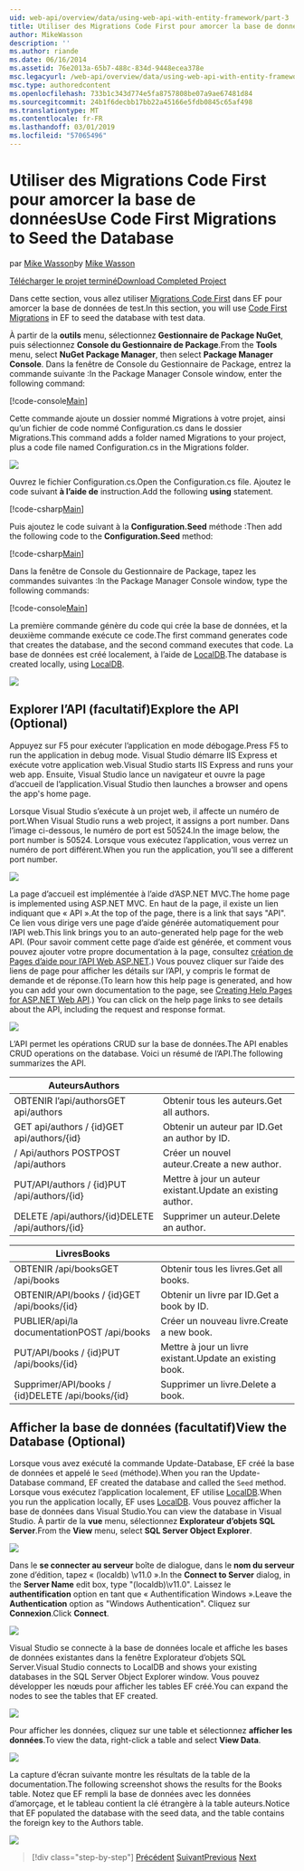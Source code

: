 ```yaml
---
uid: web-api/overview/data/using-web-api-with-entity-framework/part-3
title: Utiliser des Migrations Code First pour amorcer la base de données | Microsoft Docs
author: MikeWasson
description: ''
ms.author: riande
ms.date: 06/16/2014
ms.assetid: 76e2013a-65b7-488c-834d-9448ecea378e
msc.legacyurl: /web-api/overview/data/using-web-api-with-entity-framework/part-3
msc.type: authoredcontent
ms.openlocfilehash: 733b1c343d774e5fa8757808be07a9ae67481d84
ms.sourcegitcommit: 24b1f6decbb17bb22a45166e5fdb0845c65af498
ms.translationtype: MT
ms.contentlocale: fr-FR
ms.lasthandoff: 03/01/2019
ms.locfileid: "57065496"
---
```

<a name="use-code-first-migrations-to-seed-the-database"></a><span data-ttu-id="85a33-102">Utiliser des Migrations Code First pour amorcer la base de données</span><span class="sxs-lookup"><span data-stu-id="85a33-102">Use Code First Migrations to Seed the Database</span></span>
====================
<span data-ttu-id="85a33-103">par [Mike Wasson](https://github.com/MikeWasson)</span><span class="sxs-lookup"><span data-stu-id="85a33-103">by [Mike Wasson](https://github.com/MikeWasson)</span></span>

[<span data-ttu-id="85a33-104">Télécharger le projet terminé</span><span class="sxs-lookup"><span data-stu-id="85a33-104">Download Completed Project</span></span>](https://github.com/MikeWasson/BookService)

<span data-ttu-id="85a33-105">Dans cette section, vous allez utiliser [Migrations Code First](https://msdn.microsoft.com/data/jj591621) dans EF pour amorcer la base de données de test.</span><span class="sxs-lookup"><span data-stu-id="85a33-105">In this section, you will use [Code First Migrations](https://msdn.microsoft.com/data/jj591621) in EF to seed the database with test data.</span></span>

<span data-ttu-id="85a33-106">À partir de la **outils** menu, sélectionnez **Gestionnaire de Package NuGet**, puis sélectionnez **Console du Gestionnaire de Package**.</span><span class="sxs-lookup"><span data-stu-id="85a33-106">From the **Tools** menu, select **NuGet Package Manager**, then select **Package Manager Console**.</span></span> <span data-ttu-id="85a33-107">Dans la fenêtre de Console du Gestionnaire de Package, entrez la commande suivante :</span><span class="sxs-lookup"><span data-stu-id="85a33-107">In the Package Manager Console window, enter the following command:</span></span>

[!code-console[Main](part-3/samples/sample1.cmd)]

<span data-ttu-id="85a33-108">Cette commande ajoute un dossier nommé Migrations à votre projet, ainsi qu’un fichier de code nommé Configuration.cs dans le dossier Migrations.</span><span class="sxs-lookup"><span data-stu-id="85a33-108">This command adds a folder named Migrations to your project, plus a code file named Configuration.cs in the Migrations folder.</span></span>

![](part-3/_static/image1.png)

<span data-ttu-id="85a33-109">Ouvrez le fichier Configuration.cs.</span><span class="sxs-lookup"><span data-stu-id="85a33-109">Open the Configuration.cs file.</span></span> <span data-ttu-id="85a33-110">Ajoutez le code suivant **à l’aide de** instruction.</span><span class="sxs-lookup"><span data-stu-id="85a33-110">Add the following **using** statement.</span></span>

[!code-csharp[Main](part-3/samples/sample2.cs)]

<span data-ttu-id="85a33-111">Puis ajoutez le code suivant à la **Configuration.Seed** méthode :</span><span class="sxs-lookup"><span data-stu-id="85a33-111">Then add the following code to the **Configuration.Seed** method:</span></span>

[!code-csharp[Main](part-3/samples/sample3.cs)]

<span data-ttu-id="85a33-112">Dans la fenêtre de Console du Gestionnaire de Package, tapez les commandes suivantes :</span><span class="sxs-lookup"><span data-stu-id="85a33-112">In the Package Manager Console window, type the following commands:</span></span>

[!code-console[Main](part-3/samples/sample4.cmd)]

<span data-ttu-id="85a33-113">La première commande génère du code qui crée la base de données, et la deuxième commande exécute ce code.</span><span class="sxs-lookup"><span data-stu-id="85a33-113">The first command generates code that creates the database, and the second command executes that code.</span></span> <span data-ttu-id="85a33-114">La base de données est créé localement, à l’aide de [LocalDB](https://msdn.microsoft.com/library/hh510202.aspx).</span><span class="sxs-lookup"><span data-stu-id="85a33-114">The database is created locally, using [LocalDB](https://msdn.microsoft.com/library/hh510202.aspx).</span></span>

![](part-3/_static/image2.png)

## <a name="explore-the-api-optional"></a><span data-ttu-id="85a33-115">Explorer l’API (facultatif)</span><span class="sxs-lookup"><span data-stu-id="85a33-115">Explore the API (Optional)</span></span>

<span data-ttu-id="85a33-116">Appuyez sur F5 pour exécuter l’application en mode débogage.</span><span class="sxs-lookup"><span data-stu-id="85a33-116">Press F5 to run the application in debug mode.</span></span> <span data-ttu-id="85a33-117">Visual Studio démarre IIS Express et exécute votre application web.</span><span class="sxs-lookup"><span data-stu-id="85a33-117">Visual Studio starts IIS Express and runs your web app.</span></span> <span data-ttu-id="85a33-118">Ensuite, Visual Studio lance un navigateur et ouvre la page d’accueil de l’application.</span><span class="sxs-lookup"><span data-stu-id="85a33-118">Visual Studio then launches a browser and opens the app's home page.</span></span>

<span data-ttu-id="85a33-119">Lorsque Visual Studio s’exécute à un projet web, il affecte un numéro de port.</span><span class="sxs-lookup"><span data-stu-id="85a33-119">When Visual Studio runs a web project, it assigns a port number.</span></span> <span data-ttu-id="85a33-120">Dans l’image ci-dessous, le numéro de port est 50524.</span><span class="sxs-lookup"><span data-stu-id="85a33-120">In the image below, the port number is 50524.</span></span> <span data-ttu-id="85a33-121">Lorsque vous exécutez l’application, vous verrez un numéro de port différent.</span><span class="sxs-lookup"><span data-stu-id="85a33-121">When you run the application, you'll see a different port number.</span></span>

![](part-3/_static/image3.png)

<span data-ttu-id="85a33-122">La page d’accueil est implémentée à l’aide d’ASP.NET MVC.</span><span class="sxs-lookup"><span data-stu-id="85a33-122">The home page is implemented using ASP.NET MVC.</span></span> <span data-ttu-id="85a33-123">En haut de la page, il existe un lien indiquant que « API ».</span><span class="sxs-lookup"><span data-stu-id="85a33-123">At the top of the page, there is a link that says "API".</span></span> <span data-ttu-id="85a33-124">Ce lien vous dirige vers une page d’aide générée automatiquement pour l’API web.</span><span class="sxs-lookup"><span data-stu-id="85a33-124">This link brings you to an auto-generated help page for the web API.</span></span> <span data-ttu-id="85a33-125">(Pour savoir comment cette page d’aide est générée, et comment vous pouvez ajouter votre propre documentation à la page, consultez [création de Pages d’aide pour l’API Web ASP.NET](../../getting-started-with-aspnet-web-api/creating-api-help-pages.md).) Vous pouvez cliquer sur l’aide des liens de page pour afficher les détails sur l’API, y compris le format de demande et de réponse.</span><span class="sxs-lookup"><span data-stu-id="85a33-125">(To learn how this help page is generated, and how you can add your own documentation to the page, see [Creating Help Pages for ASP.NET Web API](../../getting-started-with-aspnet-web-api/creating-api-help-pages.md).) You can click on the help page links to see details about the API, including the request and response format.</span></span>

![](part-3/_static/image4.png)

<span data-ttu-id="85a33-126">L’API permet les opérations CRUD sur la base de données.</span><span class="sxs-lookup"><span data-stu-id="85a33-126">The API enables CRUD operations on the database.</span></span> <span data-ttu-id="85a33-127">Voici un résumé de l’API.</span><span class="sxs-lookup"><span data-stu-id="85a33-127">The following summarizes the API.</span></span>

| <span data-ttu-id="85a33-128">Auteurs</span><span class="sxs-lookup"><span data-stu-id="85a33-128">Authors</span></span> |  |
| --- | -- |
| <span data-ttu-id="85a33-129">OBTENIR l’api/authors</span><span class="sxs-lookup"><span data-stu-id="85a33-129">GET api/authors</span></span> | <span data-ttu-id="85a33-130">Obtenir tous les auteurs.</span><span class="sxs-lookup"><span data-stu-id="85a33-130">Get all authors.</span></span> |
| <span data-ttu-id="85a33-131">GET api/authors / {id}</span><span class="sxs-lookup"><span data-stu-id="85a33-131">GET api/authors/{id}</span></span> | <span data-ttu-id="85a33-132">Obtenir un auteur par ID.</span><span class="sxs-lookup"><span data-stu-id="85a33-132">Get an author by ID.</span></span> |
| <span data-ttu-id="85a33-133">/ Api/authors POST</span><span class="sxs-lookup"><span data-stu-id="85a33-133">POST /api/authors</span></span> | <span data-ttu-id="85a33-134">Créer un nouvel auteur.</span><span class="sxs-lookup"><span data-stu-id="85a33-134">Create a new author.</span></span> |
| <span data-ttu-id="85a33-135">PUT/API/authors / {id}</span><span class="sxs-lookup"><span data-stu-id="85a33-135">PUT /api/authors/{id}</span></span> | <span data-ttu-id="85a33-136">Mettre à jour un auteur existant.</span><span class="sxs-lookup"><span data-stu-id="85a33-136">Update an existing author.</span></span> |
| <span data-ttu-id="85a33-137">DELETE /api/authors/{id}</span><span class="sxs-lookup"><span data-stu-id="85a33-137">DELETE /api/authors/{id}</span></span> | <span data-ttu-id="85a33-138">Supprimer un auteur.</span><span class="sxs-lookup"><span data-stu-id="85a33-138">Delete an author.</span></span> |

| <span data-ttu-id="85a33-139">Livres</span><span class="sxs-lookup"><span data-stu-id="85a33-139">Books</span></span> |  |
| --- | -- |
| <span data-ttu-id="85a33-140">OBTENIR /api/books</span><span class="sxs-lookup"><span data-stu-id="85a33-140">GET /api/books</span></span> | <span data-ttu-id="85a33-141">Obtenir tous les livres.</span><span class="sxs-lookup"><span data-stu-id="85a33-141">Get all books.</span></span> |
| <span data-ttu-id="85a33-142">OBTENIR/API/books / {id}</span><span class="sxs-lookup"><span data-stu-id="85a33-142">GET /api/books/{id}</span></span> | <span data-ttu-id="85a33-143">Obtenir un livre par ID.</span><span class="sxs-lookup"><span data-stu-id="85a33-143">Get a book by ID.</span></span> |
| <span data-ttu-id="85a33-144">PUBLIER/api/la documentation</span><span class="sxs-lookup"><span data-stu-id="85a33-144">POST /api/books</span></span> | <span data-ttu-id="85a33-145">Créer un nouveau livre.</span><span class="sxs-lookup"><span data-stu-id="85a33-145">Create a new book.</span></span> |
| <span data-ttu-id="85a33-146">PUT/API/books / {id}</span><span class="sxs-lookup"><span data-stu-id="85a33-146">PUT /api/books/{id}</span></span> | <span data-ttu-id="85a33-147">Mettre à jour un livre existant.</span><span class="sxs-lookup"><span data-stu-id="85a33-147">Update an existing book.</span></span> |
| <span data-ttu-id="85a33-148">Supprimer/API/books / {id}</span><span class="sxs-lookup"><span data-stu-id="85a33-148">DELETE /api/books/{id}</span></span> | <span data-ttu-id="85a33-149">Supprimer un livre.</span><span class="sxs-lookup"><span data-stu-id="85a33-149">Delete a book.</span></span> |

## <a name="view-the-database-optional"></a><span data-ttu-id="85a33-150">Afficher la base de données (facultatif)</span><span class="sxs-lookup"><span data-stu-id="85a33-150">View the Database (Optional)</span></span>

<span data-ttu-id="85a33-151">Lorsque vous avez exécuté la commande Update-Database, EF créé la base de données et appelé le `Seed` (méthode).</span><span class="sxs-lookup"><span data-stu-id="85a33-151">When you ran the Update-Database command, EF created the database and called the `Seed` method.</span></span> <span data-ttu-id="85a33-152">Lorsque vous exécutez l’application localement, EF utilise [LocalDB](https://blogs.msdn.com/b/sqlexpress/archive/2011/07/12/introducing-localdb-a-better-sql-express.aspx).</span><span class="sxs-lookup"><span data-stu-id="85a33-152">When you run the application locally, EF uses [LocalDB](https://blogs.msdn.com/b/sqlexpress/archive/2011/07/12/introducing-localdb-a-better-sql-express.aspx).</span></span> <span data-ttu-id="85a33-153">Vous pouvez afficher la base de données dans Visual Studio.</span><span class="sxs-lookup"><span data-stu-id="85a33-153">You can view the database in Visual Studio.</span></span> <span data-ttu-id="85a33-154">À partir de la **vue** menu, sélectionnez **Explorateur d’objets SQL Server**.</span><span class="sxs-lookup"><span data-stu-id="85a33-154">From the **View** menu, select **SQL Server Object Explorer**.</span></span>

![](part-3/_static/image5.png)

<span data-ttu-id="85a33-155">Dans le **se connecter au serveur** boîte de dialogue, dans le **nom du serveur** zone d’édition, tapez « (localdb) \v11.0 ».</span><span class="sxs-lookup"><span data-stu-id="85a33-155">In the **Connect to Server** dialog, in the **Server Name** edit box, type "(localdb)\v11.0".</span></span> <span data-ttu-id="85a33-156">Laissez le **authentification** option en tant que « Authentification Windows ».</span><span class="sxs-lookup"><span data-stu-id="85a33-156">Leave the **Authentication** option as "Windows Authentication".</span></span> <span data-ttu-id="85a33-157">Cliquez sur **Connexion**.</span><span class="sxs-lookup"><span data-stu-id="85a33-157">Click **Connect**.</span></span>

![](part-3/_static/image6.png)

<span data-ttu-id="85a33-158">Visual Studio se connecte à la base de données locale et affiche les bases de données existantes dans la fenêtre Explorateur d’objets SQL Server.</span><span class="sxs-lookup"><span data-stu-id="85a33-158">Visual Studio connects to LocalDB and shows your existing databases in the SQL Server Object Explorer window.</span></span> <span data-ttu-id="85a33-159">Vous pouvez développer les nœuds pour afficher les tables EF créé.</span><span class="sxs-lookup"><span data-stu-id="85a33-159">You can expand the nodes to see the tables that EF created.</span></span>

![](part-3/_static/image7.png)

<span data-ttu-id="85a33-160">Pour afficher les données, cliquez sur une table et sélectionnez **afficher les données**.</span><span class="sxs-lookup"><span data-stu-id="85a33-160">To view the data, right-click a table and select **View Data**.</span></span>

![](part-3/_static/image8.png)

<span data-ttu-id="85a33-161">La capture d’écran suivante montre les résultats de la table de la documentation.</span><span class="sxs-lookup"><span data-stu-id="85a33-161">The following screenshot shows the results for the Books table.</span></span> <span data-ttu-id="85a33-162">Notez que EF rempli la base de données avec les données d’amorçage, et le tableau contient la clé étrangère à la table auteurs.</span><span class="sxs-lookup"><span data-stu-id="85a33-162">Notice that EF populated the database with the seed data, and the table contains the foreign key to the Authors table.</span></span>

![](part-3/_static/image9.png)

> [!div class="step-by-step"]
> <span data-ttu-id="85a33-163">[Précédent](part-2.md)
> [Suivant](part-4.md)</span><span class="sxs-lookup"><span data-stu-id="85a33-163">[Previous](part-2.md)
[Next](part-4.md)</span></span>
